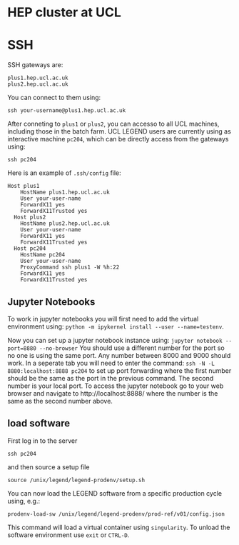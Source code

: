 # HEP cluster at UCL

# SSH
SSH gateways are:

```
plus1.hep.ucl.ac.uk
plus2.hep.ucl.ac.uk
```

You can connect to them using: 
```console
ssh your-username@plus1.hep.ucl.ac.uk
```

After conneting to `plus1` or `plus2`, you can accesso to all UCL machines, including those in the batch farm. UCL LEGEND users are currently using as interactive machine `pc204`, which can be directly access from the gateways using:
```console
ssh pc204
```

Here is an example of `.ssh/config` file:
```console
Host plus1
    HostName plus1.hep.ucl.ac.uk
    User your-user-name
    ForwardX11 yes
    ForwardX11Trusted yes
  Host plus2
    HostName plus2.hep.ucl.ac.uk
    User your-user-name
    ForwardX11 yes
    ForwardX11Trusted yes
  Host pc204
    HostName pc204
    User your-user-name
    ProxyCommand ssh plus1 -W %h:22
    ForwardX11 yes
    ForwardX11Trusted yes
```

## Jupyter Notebooks

To work in jupyter notebooks you will first need to add the 
virtual environment using: `python -m ipykernel install --user --name=testenv`.

Now you can set up a jupyter notebook instance using:
`jupyter notebook --port=8880 --no-browser`
You should use a different number for the port so no one is using the same port. Any number between 
8000 and 9000 should work. 
In a seperate tab you will need to enter the command:
`ssh -N -L 8880:localhost:8888 pc204`
to set up port forwarding where the first number should be the same as the port in the previous command.
The second number is your local port. To access the jupyter notebook go to your web browser and navigate to 
http://localhost:8888/ where the number is the same as the second number above.

## load software
First log in to the server

`ssh pc204`

and then source a setup file

`source /unix/legend/legend-prodenv/setup.sh`

You can now load the LEGEND software from a specific production cycle using, e.g.:

`prodenv-load-sw /unix/legend/legend-prodenv/prod-ref/v01/config.json`

This command will load a virtual container using `singularity`. To unload the software environment use `exit` or `CTRL-D`.



